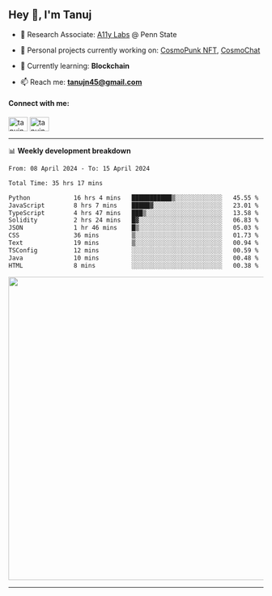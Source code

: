 <h2>Hey 👋, I'm Tanuj</h2>

- 🔬 Research Associate: [A11y Labs](https://a11y.ist.psu.edu/) @ Penn State 

- 🔭 Personal projects currently working on: [CosmoPunk NFT](https://github.com/tanujn45/CosmoNFT), [CosmoChat](https://github.com/tanujn45/CosmoChat)

- 🌱 Currently learning: **Blockchain**

- 📫 Reach me: **tanujn45@gmail.com**

<h4 align="left">Connect with me:</h4>
<p align="left">
<a href="https://twitter.com/tanujn45" target="blank"><img align="center" src="https://raw.githubusercontent.com/rahuldkjain/github-profile-readme-generator/master/src/images/icons/Social/twitter.svg" alt="tanujn45" height="28" width="38" /></a>
<a href="https://linkedin.com/in/tanujn45" target="blank"><img align="center" src="https://raw.githubusercontent.com/rahuldkjain/github-profile-readme-generator/master/src/images/icons/Social/linked-in-alt.svg" alt="tanujn45" height="28" width="38" /></a>
</p>

-------

📊 **Weekly development breakdown**
<!--START_SECTION:waka-->

```txt
From: 08 April 2024 - To: 15 April 2024

Total Time: 35 hrs 17 mins

Python            16 hrs 4 mins   ███████████▒░░░░░░░░░░░░░   45.55 %
JavaScript        8 hrs 7 mins    █████▓░░░░░░░░░░░░░░░░░░░   23.01 %
TypeScript        4 hrs 47 mins   ███▒░░░░░░░░░░░░░░░░░░░░░   13.58 %
Solidity          2 hrs 24 mins   █▓░░░░░░░░░░░░░░░░░░░░░░░   06.83 %
JSON              1 hr 46 mins    █▒░░░░░░░░░░░░░░░░░░░░░░░   05.03 %
CSS               36 mins         ▒░░░░░░░░░░░░░░░░░░░░░░░░   01.73 %
Text              19 mins         ▒░░░░░░░░░░░░░░░░░░░░░░░░   00.94 %
TSConfig          12 mins         ░░░░░░░░░░░░░░░░░░░░░░░░░   00.59 %
Java              10 mins         ░░░░░░░░░░░░░░░░░░░░░░░░░   00.48 %
HTML              8 mins          ░░░░░░░░░░░░░░░░░░░░░░░░░   00.38 %
```

<!--END_SECTION:waka-->

<img src="https://wakatime.com/share/@018e9abd-1aa4-4aa6-9db7-5ca3b999e810/4650b67a-98aa-46b4-b598-3d8a2451f0df.svg" width="600"/>

-------

